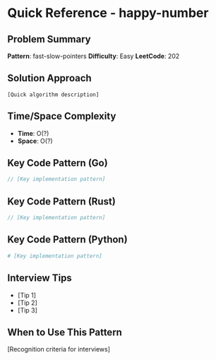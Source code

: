 # Quick Reference - happy-number

## Problem Summary
**Pattern**: fast-slow-pointers
**Difficulty**: Easy
**LeetCode**: 202

## Solution Approach
```
[Quick algorithm description]
```

## Time/Space Complexity
- **Time**: O(?)
- **Space**: O(?)

## Key Code Pattern (Go)
```go
// [Key implementation pattern]
```

## Key Code Pattern (Rust)
```rust
// [Key implementation pattern]
```

## Key Code Pattern (Python)
```python
# [Key implementation pattern]
```

## Interview Tips
- [Tip 1]
- [Tip 2]
- [Tip 3]

## When to Use This Pattern
[Recognition criteria for interviews]
